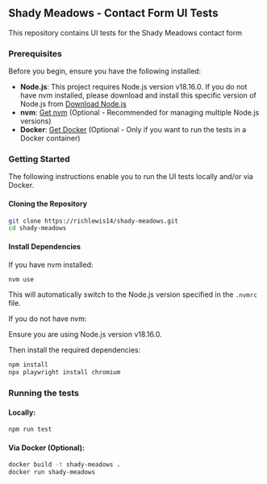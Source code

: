 ## Shady Meadows - Contact Form UI Tests

This repository contains UI tests for the Shady Meadows contact form

### Prerequisites
Before you begin, ensure you have the following installed:
- **Node.js**: This project requires Node.js version v18.16.0. If you do not have nvm installed, please download and install this specific version of Node.js from [Download Node.js](https://nodejs.org/en/download/)
- **nvm**: [Get nvm](https://github.com/nvm-sh/nvm) (Optional - Recommended for managing multiple Node.js versions)
- **Docker**: [Get Docker](https://docs.docker.com/get-docker/) (Optional - Only if you want to run the tests in a Docker container)

### Getting Started

The following instructions enable you to run the UI tests locally and/or via Docker.

#### Cloning the Repository
```bash
git clone https://richlewis14/shady-meadows.git
cd shady-meadows
```

#### Install Dependencies

If you have nvm installed:
```bash
nvm use
```
This will automatically switch to the Node.js version specified in the `.nvmrc` file.

If you do not have nvm:

Ensure you are using Node.js version v18.16.0.

Then install the required dependencies:
```bash
npm install
npx playwright install chromium
```


### Running the tests

#### Locally:
```bash
npm run test
```

#### Via Docker (Optional):

``` bash
docker build -t shady-meadows .
docker run shady-meadows
```
